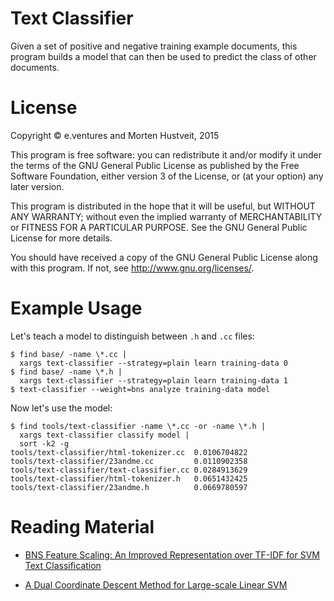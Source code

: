 Text Classifier
===============

Given a set of positive and negative training example documents, this program
builds a model that can then be used to predict the class of other documents.

# License

Copyright © e.ventures and Morten Hustveit, 2015

This program is free software: you can redistribute it and/or modify it under
the terms of the GNU General Public License as published by the Free Software
Foundation, either version 3 of the License, or (at your option) any later
version.

This program is distributed in the hope that it will be useful, but WITHOUT ANY
WARRANTY; without even the implied warranty of MERCHANTABILITY or FITNESS FOR A
PARTICULAR PURPOSE.  See the GNU General Public License for more details.

You should have received a copy of the GNU General Public License along with
this program.  If not, see <http://www.gnu.org/licenses/>.

# Example Usage

Let's teach a model to distinguish between `.h` and `.cc` files:

    $ find base/ -name \*.cc |
      xargs text-classifier --strategy=plain learn training-data 0
    $ find base/ -name \*.h |
      xargs text-classifier --strategy=plain learn training-data 1
    $ text-classifier --weight=bns analyze training-data model

Now let's use the model:

    $ find tools/text-classifier -name \*.cc -or -name \*.h |
      xargs text-classifier classify model |
      sort -k2 -g
    tools/text-classifier/html-tokenizer.cc  0.0106704822
    tools/text-classifier/23andme.cc         0.0110902358
    tools/text-classifier/text-classifier.cc 0.0284913629
    tools/text-classifier/html-tokenizer.h   0.0651432425
    tools/text-classifier/23andme.h          0.0669780597

# Reading Material

* [BNS Feature Scaling: An Improved Representation over TF-IDF for SVM Text Classification](http://www.hpl.hp.com/techreports/2007/HPL-2007-32R1.pdf)

* [A Dual Coordinate Descent Method for Large-scale Linear SVM](https://www.csie.ntu.edu.tw/~cjlin/papers/cddual.pdf)
